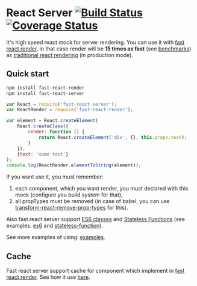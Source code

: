 # React Server [![Build Status](https://travis-ci.org/alt-j/fast-react-server.svg?branch=master)](https://travis-ci.org/alt-j/react-server) [![Coverage Status](https://coveralls.io/repos/github/alt-j/react-server/badge.svg?branch=master)](https://coveralls.io/github/alt-j/fast-react-server?branch=master)

It's high speed react mock for server rendering.
You can use it with [fast react render](https://github.com/alt-j/fast-react-render), in that case render will be **15 times as fast** (see [benchmarks](https://github.com/alt-j/react-server-benchmark)) as [traditional react rendering](https://facebook.github.io/react/docs/environments.html) (in production mode).

## Quick start
```sh
npm install fast-react-render
npm install fast-react-server
```

```js
var React = require('fast-react-server');
var ReactRender = require('fast-react-render');

var element = React.createElement(
    React.createClass({
        render: function () {
            return React.createElement('div', {}, this.props.text);
        }
    }),
    {text: 'some text'}
);
console.log(ReactRender.elementToString(element));
```

If you want use it, you must remember:

1. each component, which you want render, you must declared with this mock (configure you build system for that);
2. all propTypes must be removed (in case of babel, you can use [transform-react-remove-prop-types](https://github.com/oliviertassinari/babel-plugin-transform-react-remove-prop-types) for this).

Also fast react server support [ES6 classes](https://facebook.github.io/react/docs/reusable-components.html#es6-classes) and [Stateless Functions](https://facebook.github.io/react/docs/reusable-components.html#stateless-functions) (see examples: [es6](examples/es6.jsx) and [stateless-function](examples/stateless-function.js)).

See more examples of using: [examples](examples/).

## Cache
Fast react server support cache for component which implement in [fast react render](https://github.com/alt-j/fast-react-render).
See how it use [here](https://github.com/alt-j/fast-react-render#cache).
